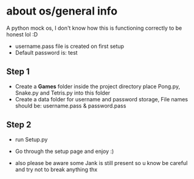 # about os/general info
A python mock os, I don't know how this is functioning correctly to be honest lol :D 

* username.pass file is created on first setup
* Default password is: test

## Step 1
* Create a **Games** folder inside the project directory place Pong.py, Snake.py and Tetris.py into this folder
* Create a data folder for username and password storage, File names should be: username.pass & password.pass

## Step 2  
* run Setup.py

* Go through the setup page and enjoy :) 
* also please be aware some Jank is still present so u know be careful and try not to break anything thx
